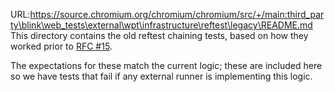URL:https://source.chromium.org/chromium/chromium/src/+/main:third_party\blink\web_tests\external\wpt\infrastructure\reftest\legacy\README.md
This directory contains the old reftest chaining tests, based on how they worked prior to
[RFC #15](https://github.com/web-platform-tests/rfcs/blob/master/rfcs/reftest_simplification.md).

The expectations for these match the current logic; these are included here so we have
tests that fail if any external runner is implementing this logic.

